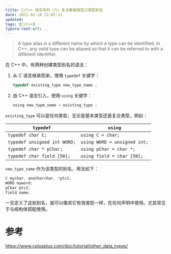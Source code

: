 ```yaml
---
title: C/C++ 语言系列（八）复合数据类型之类型别名
date: 2021-02-18 22:07:11
updated: 
tags: [C/C++]
typora-root-url: ..
---
```


> A type alias is a different name by which a type can be identified. In C++, any valid type can be aliased so that it can be referred to with a different identifier.

在 C++ 中，有两种创建类型别名的语法：

1. 从 C 语言继承而来，使用 `typedef` 关键字：

   ```C
   typedef existing_type new_type_name ;
   ```

2. 由 C++ 语言引入，使用 `using` 关键字：

   ```C
   using new_type_name = existing_type ;
   ```

`existing_type` 可以是任何类型，无论是基本类型还是复合类型，例如：

| `typedef`                    | `using`                      |
| ---------------------------- | ---------------------------- |
| `typedef char C;`            | `using C = char;`            |
| `typedef unsigned int WORD;` | `using WORD = unsigned int;` |
| `typedef char * pChar;`      | `using pChar = char *;`      |
| `typedef char field [50]; `  | `using field = char [50]; `  |

`new_type_name` 作为该类型的别名，用法如下：

```C
C mychar, anotherchar, *ptc1;
WORD myword;
pChar ptc2;
field name; 
```

一旦定义了这些别名，就可以像其它有效类型一样，在任何声明中使用。尤其常见于与结构体搭配使用。

# 参考

https://www.cplusplus.com/doc/tutorial/other_data_types/